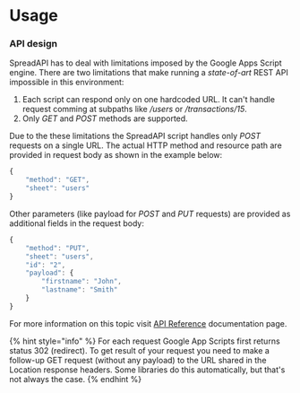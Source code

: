 # Usage

### API design

SpreadAPI has to deal with limitations imposed by the Google Apps Script engine. There are two limitations that make running a _state-of-art_ REST API impossible in this environment:

1. Each script can respond only on one hardcoded URL. It can't handle request comming at subpaths like _/users_ or _/transactions/15_.
2. Only _GET_ and _POST_ methods are supported.

Due to the these limitations the SpreadAPI script handles only _POST_ requests on a single URL. The actual HTTP method and resource path are provided in request body as shown in the example below:

```javascript
{
    "method": "GET",
    "sheet": "users"
}
```

Other parameters (like payload for _POST_ and _PUT_  requests) are provided as additional fields in the request body:

```javascript
{
    "method": "PUT",
    "sheet": "users",
    "id": "2",
    "payload": {
        "firstname": "John",
        "lastname": "Smith"
    }
}

```

For more information on this topic visit [API Reference](usage.md) documentation page.

{% hint style="info" %}
For each request Google App Scripts first returns status 302 (redirect). To get result of your request you need to make a follow-up GET request (without any payload) to the  URL shared in the Location response headers. Some libraries do this automatically, but that's not always the case.
{% endhint %}
